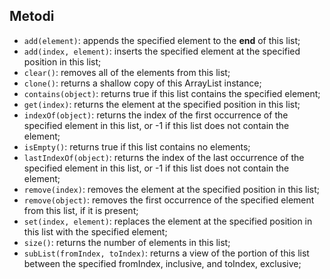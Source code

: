 ## Metodi
* ```add(element)```: appends the specified element to the **end** of this list;
* ```add(index, element)```: inserts the specified element at the specified position in this list;
* ```clear()```: removes all of the elements from this list;
* ```clone()```: returns a shallow copy of this ArrayList instance;
* ```contains(object)```: returns true if this list contains the specified element;
* ```get(index)```: returns the element at the specified position in this list;
* ```indexOf(object)```: returns the index of the first occurrence of the specified element in this list, or -1 if this list does not contain the element;
* ```isEmpty()```: returns true if this list contains no elements;
* ```lastIndexOf(object)```: returns the index of the last occurrence of the specified element in this list, or -1 if this list does not contain the element;
* ```remove(index)```: removes the element at the specified position in this list;
* ```remove(object)```: removes the first occurrence of the specified element from this list, if it is present;
* ```set(index, element)```: replaces the element at the specified position in this list with the specified element;
* ```size()```: returns the number of elements in this list;
* ```subList(fromIndex, toIndex)```: returns a view of the portion of this list between the specified fromIndex, inclusive, and toIndex, exclusive;
